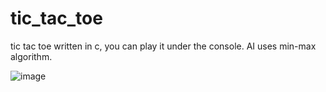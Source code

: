 # tic_tac_toe
tic tac toe written in c, you can play it under the console. AI uses min-max algorithm.

![image](https://github.com/yuanluo2/tic_tac_toe/assets/49439486/c71a8d0b-ac72-47ad-b6c9-5d2383694745)
